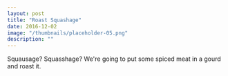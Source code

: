 ```yaml
---
layout: post
title: "Roast Squashage"
date: 2016-12-02
image: "/thumbnails/placeholder-05.png"
description: ""
---
```


Squausage? Squasshage? We're going to put some spiced meat in a gourd and roast it.
